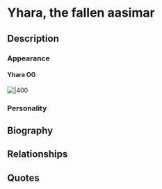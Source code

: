 # Yhara, the fallen aasimar
## Description
### Appearance
#### Yhara OG
![|400](https://lh7-us.googleusercontent.com/L4xkTDPq-yaCtrS3uOosywVbweBWM3A5jamHehFhFETTBZNXfcctGZ1TT9jUKa2g3FJF__8tTMUypadHIfOCPuUj7hVrb0Xr3WIhpzCBMtPjHA5FHMqeaLDPp8hqDwxsE9uMRAIKk0l3ZGID5iG2G7g)

### Personality
## Biography
## Relationships

## Quotes